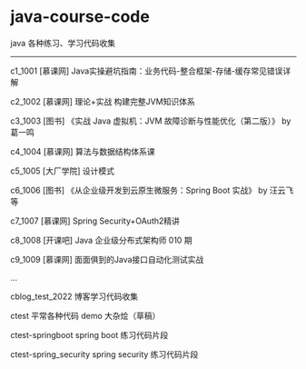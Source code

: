 # java-course-code
java 各种练习、学习代码收集

----


c1_1001     [慕课网] Java实操避坑指南：业务代码-整合框架-存储-缓存常见错误详解

c2_1002     [慕课网] 理论+实战 构建完整JVM知识体系

c3_1003     [图书] 《实战 Java 虚拟机：JVM 故障诊断与性能优化（第二版）》 by 葛一鸣

c4_1004     [慕课网] 算法与数据结构体系课

c5_1005     [大厂学院] 设计模式

c6_1006     [图书] 《从企业级开发到云原生微服务：Spring Boot 实战》  by 汪云飞 等

c7_1007     [慕课网] Spring Security+OAuth2精讲

c8_1008     [开课吧] Java 企业级分布式架构师 010 期

c9_1009     [慕课网] 面面俱到的Java接口自动化测试实战

...

cblog_test_2022 博客学习代码收集

ctest   平常各种代码 demo 大杂烩（草稿）

ctest-springboot spring boot 练习代码片段

ctest-spring_security spring security 练习代码片段



